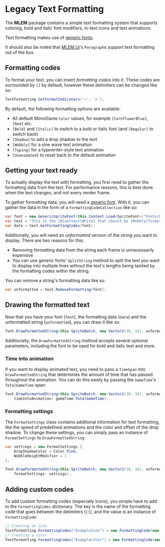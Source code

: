 # Legacy Text Formatting

The **MLEM** package contains a simple text formatting system that supports coloring, bold and italic font modifiers, in-text icons and text animations.

Text formatting makes use of [generic fonts](font_extensions.md).

It should also be noted that [MLEM.Ui](ui.md)'s `Paragraph`s support text formatting out of the box.

## Formatting codes
To format your text, you can insert *formatting codes* into it. These codes are surrounded by `[]` by default, however these delimiters can be changed like so:
```cs
TextFormatting.SetFormatIndicators('<', '>');
```

By default, the following formatting options are available:
- All default MonoGame `Color` values, for example `[CornflowerBlue]`, `[Red]` etc.
- `[Bold]` and `[Italic]` to switch to a bold or italic font (and `[Regular]` to switch back)
- `[Shadow]` to add a drop shadow to the text
- `[Wobbly]` for a sine wave text animation
- `[Typing]` for a typewriter-style text animation
- `[Unanimated]` to reset back to the default animation

## Getting your text ready
To actually display the text with formatting, you first need to gather the formatting data from the text. For performance reasons, this is best done when the text changes, and not every render frame.

To gather formatting data, you will need a [generic font](font_extensions.md). With it, you can gather the data in the form of a `FormattingCodeCollection` like so:
```cs
var font = new GenericSpriteFont(this.Content.Load<SpriteFont>("Fonts/ExampleFont"));
var text = "This is the [Blue]text[White] that should be [Wobbly]formatted[Unanimated].";
var data = text.GetFormattingCodes(font);
```

Additionally, you will need an *unformatted* version of the string you want to display. There are two reasons for this:
- Removing formatting data from the string each frame is unnecessarily expensive
- You can use generic fonts' `SplitString` method to split the text you want to display into multiple lines without the text's lengths being tainted by the formatting codes within the string.

You can remove a string's formatting data like so:
```cs
var unformatted = text.RemoveFormatting(font);
```

## Drawing the formatted text
Now that you have your font (`font`), the formatting data (`data`) and the unformatted string (`unformatted`), you can draw it like so:
```cs
font.DrawFormattedString(this.SpriteBatch, new Vector2(10, 10), unformatted, data, Color.White, scale: 1);
```

Additionally, the `DrawFormattedString` method accepts several optional parameters, including the font to be used for bold and italic text and more.

### Time into animation
If you want to display animated text, you need to pass a `TimeSpan` into `DrawFormattedString` that determines the amount of time that has passed throughout the animation. You can do this easily by passing the `GameTime`'s `TotalGameTime` span:
```cs
font.DrawFormattedString(this.SpriteBatch, new Vector2(10, 10), unformatted, data, Color.White, scale: 1,
    timeIntoAnimation: gameTime.TotalGameTime);
```

### Formatting settings
The `FormatSettings` class contains additional information for text formatting, like the speed of predefined animations and the color and offset of the drop shadow. To change these settings, you can simply pass an instance of `FormatSettings` to `DrawFormattedString`:
```cs
var settings = new FormatSettings {
    DropShadowColor = Color.Pink,
    WobbleHeightModifier = 1
};

font.DrawFormattedString(this.SpriteBatch, new Vector2(10, 10), unformatted, data, Color.White, scale: 1,
    formatSettings: settings);
```

## Adding custom codes
To add custom formatting codes (especially icons), you simple have to add to the `FormattingCodes` dictionary. The key is the name of the formatting code that goes between the delimiters (`[]`), and the value is an instance of `FormattingCode`:
```cs
// Creating an icon
TextFormatting.FormattingCodes["ExampleIcon"] = new FormattingCode(new TextureRegion(exampleTexture));
// Creating a color
TextFormatting.FormattingCodes["ExampleColor"] = new FormattingCode(new Color(10, 20, 30));
```